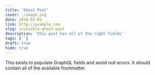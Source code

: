 ```yaml
---
title: 'Ghost Post'
cover: ./image.png
date: 2010-01-01
link: http://example.com
slug: invisible-ghost-post
description: 'this post has all of the right fields'
tags: ['']
draft: true
hide: true
---
```


This exists to populate GraphQL fields and avoid null errors. It should contain all of the available frontmatter.
